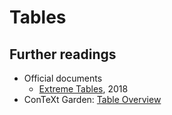 # Tables

## Further readings

- Official documents
    - [Extreme Tables](http://www.pragma-ade.nl/general/manuals/xtables-mkiv.pdf), 2018
- ConTeXt Garden: [Table Overview](https://wiki.contextgarden.net/Tables_Overview)

